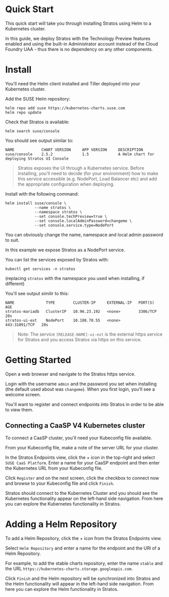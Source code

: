 # Quick Start

This quick start will take you through installing Stratos using Helm to a Kubernetes cluster.

In this guide, we deploy Stratos with the Technology Preview features enabled and using the built-in Administrator account instead of the Cloud Foundry UAA - thus there is no dependency on any other components.

# Install

You'll need the Helm client installed and Tiller deployed into your Kubernetes cluster.

Add the SUSE Helm repository:

```
helm repo add suse https://kubernetes-charts.suse.com
helm repo update
```

Check that Stratos is available:

```
helm search suse/console
```

You should see output similar to:

```
NAME       	    CHART VERSION	  APP VERSION	  DESCRIPTION                                  
suse/console    2.5.2        	  1.5        	  A Helm chart for deploying Stratos UI Console
```

> Stratos exposes the UI through a Kubernetes service. Before installing, you'll need to decide (for your environment) how to make this service accessible (e.g. NodePort, Load Balancer etc) and add the appropriate configuration when deploying.

Install with the following command:

```
helm install suse/console \
             --name stratos \
             --namespace stratos \
             --set console.techPreview=true \
             --set console.localAdminPassword=changeme \
             --set console.service.type=NodePort
```

You can obviously change the name, namespace and local admin password to suit.

In this example we expose Stratos as a NodePort service.

You can list the services exposed by Stratos with:

```
kubectl get services -n stratos
```

(replacing `stratos` with the namespace you used when installing, if different)

You'll see output similir to this:

```
NAME              TYPE        CLUSTER-IP     EXTERNAL-IP   PORT(S)         AGE
stratos-mariadb   ClusterIP   10.96.23.192   <none>        3306/TCP        20s
stratos-ui-ext    NodePort    10.108.70.55   <none>        443:31091/TCP   20s
```

> Note: The service `[RELEASE-NAME]-ui-ext` is the external https service for Stratos and you access Stratos via https on this service.

# Getting Started

Open a web browser and navigate to the Stratos https service.

Login with the username `admin` and the password you set when installing (the default used about was `changeme`). When you first login, you'll see a welcome screen.

You'll want to register and connect endpoints into Stratos in order to be able to view them.

## Connecting a CaaSP V4 Kubernetes cluster

To connect a CaaSP cluster, you'll need your Kubeconfig file available.

From your Kubeconfig file, make a note of the server URL for your cluster.

In the Stratos Endpoints view, click the + icon in the top-right and select `SUSE CaaS Platform`. Enter a name for your CaaSP endpoint and then enter the Kubernetes URL from your Kubeconfig file.

Click `Register` and on the next screen, click the checkbox to connect now and browse to your Kubeconfig file and click `Finish`.

Stratos should connect to the Kubernetes Cluster and you should see the Kubernetes functionality appear on the left-hand side navigation. From here you can explore the Kubernetes functionality in Stratos.

# Adding a Helm Repository

To add a Helm Repository, click the + icon from the Stratos Endpoints view.

Select `Helm Repository` and enter a name for the endpoint and the URl of a Helm Repository.

For example, to add the stable charts repository, enter the name `stable` and the URL `https://kubernetes-charts.storage.googleapis.com`.

Click `Finish` and the Helm repository will be synchronized into Stratos and the Helm functionality will appear in the left-hand side navigation. From here you can explore the Helm functionality in Stratos.

